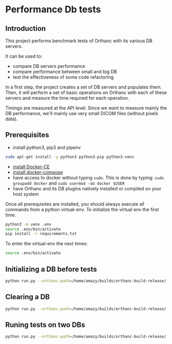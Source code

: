 Performance Db tests
====================

Introduction
------------

This project performs benchmark tests of Orthanc with its various DB servers.

It can be used to:

- compare DB servers performance
- compare performance between small and big DB
- test the effectiveness of some code refactoring

In a first step, the project creates a set of DB servers and populates them.
Then, it will perform a set of basic operations on Orthanc with each of these servers
and measure the time required for each operation.

Timings are measured at the API level.  Since we want to measure mainly the DB performance,
we'll mainly use very small DICOM files (without pixels data).

Prerequisites
-------------

- install python3, pip3 and pipenv

```bash
sudo apt-get install -y python3 python3-pip python3-venv
```

- [install Docker-CE](https://docs.docker.com/install/linux/docker-ce/ubuntu/#set-up-the-repository)
- [install docker-compose](https://docs.docker.com/compose/install/)
- have access to docker without typing `sudo`.  This is done by typing: `sudo groupadd docker` and `sudo usermod -aG docker $USER`
- have Orthanc and its DB plugins natively installed or compiled on your host system

Once all prerequisites are installed, you should always execute all commands from a python virtual-env.  To initialize the virtual env the first time:

```bash
python3 -m venv .env
source .env/bin/activate
pip install -r requirements.txt
```

To enter the virtual-env the next times:

```bash
source .env/bin/activate
```

Initializing a DB before tests
-----------------

```bash
python run.py --orthanc-path=/home/amazy/builds/orthanc-build-release/ --plugins-path=/home/amazy/builds/mysql-release/ --init --mysql-small
```

Clearing a DB
-----------------

```bash
python run.py --orthanc-path=/home/amazy/builds/orthanc-build-release/ --plugins-path=/home/amazy/builds/mysql-release/ --clear --mysql-small
```

Runing tests on two DBs
-----------------

```bash
python run.py --orthanc-path=/home/amazy/builds/orthanc-build-release/ --plugins-path=/home/amazy/builds/mysql-release/ --run --mysql-large --mysql-small 
```
